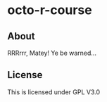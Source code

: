 octo-r-course
=============

## About

RRRrrr, Matey! Ye be warned...

## License

This is licensed under GPL V3.0
